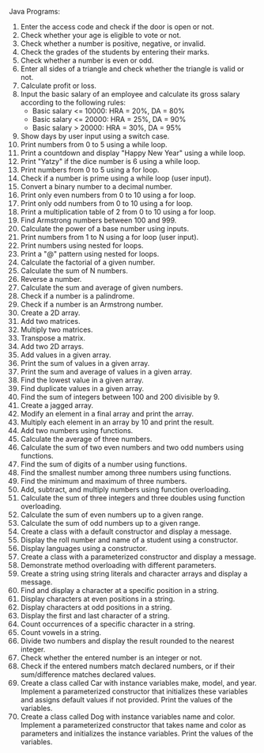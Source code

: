 Java Programs:

1. Enter the access code and check if the door is open or not.
2. Check whether your age is eligible to vote or not.
3. Check whether a number is positive, negative, or invalid.
4. Check the grades of the students by entering their marks.
5. Check whether a number is even or odd.
6. Enter all sides of a triangle and check whether the triangle is valid or not.
7. Calculate profit or loss.
8. Input the basic salary of an employee and calculate its gross salary according to the following rules:
   - Basic salary <= 10000: HRA = 20%, DA = 80%
   - Basic salary <= 20000: HRA = 25%, DA = 90%
   - Basic salary > 20000: HRA = 30%, DA = 95%
9. Show days by user input using a switch case.
10. Print numbers from 0 to 5 using a while loop.
11. Print a countdown and display "Happy New Year" using a while loop.
12. Print "Yatzy" if the dice number is 6 using a while loop.
13. Print numbers from 0 to 5 using a for loop.
14. Check if a number is prime using a while loop (user input).
15. Convert a binary number to a decimal number.
16. Print only even numbers from 0 to 10 using a for loop.
17. Print only odd numbers from 0 to 10 using a for loop.
18. Print a multiplication table of 2 from 0 to 10 using a for loop.
19. Find Armstrong numbers between 100 and 999.
20. Calculate the power of a base number using inputs.
21. Print numbers from 1 to N using a for loop (user input).
22. Print numbers using nested for loops.
23. Print a "@" pattern using nested for loops.
24. Calculate the factorial of a given number.
25. Calculate the sum of N numbers.
26. Reverse a number.
27. Calculate the sum and average of given numbers.
28. Check if a number is a palindrome.
29. Check if a number is an Armstrong number.
30. Create a 2D array.
31. Add two matrices.
32. Multiply two matrices.
33. Transpose a matrix.
34. Add two 2D arrays.
35. Add values in a given array.
36. Print the sum of values in a given array.
37. Print the sum and average of values in a given array.
38. Find the lowest value in a given array.
39. Find duplicate values in a given array.
40. Find the sum of integers between 100 and 200 divisible by 9.
41. Create a jagged array.
42. Modify an element in a final array and print the array.
43. Multiply each element in an array by 10 and print the result.
44. Add two numbers using functions.
45. Calculate the average of three numbers.
46. Calculate the sum of two even numbers and two odd numbers using functions.
47. Find the sum of digits of a number using functions.
48. Find the smallest number among three numbers using functions.
49. Find the minimum and maximum of three numbers.
50. Add, subtract, and multiply numbers using function overloading.
51. Calculate the sum of three integers and three doubles using function overloading.
52. Calculate the sum of even numbers up to a given range.
53. Calculate the sum of odd numbers up to a given range.
54. Create a class with a default constructor and display a message.
55. Display the roll number and name of a student using a constructor.
56. Display languages using a constructor.
57. Create a class with a parameterized constructor and display a message.
58. Demonstrate method overloading with different parameters.
59. Create a string using string literals and character arrays and display a message.
60. Find and display a character at a specific position in a string.
61. Display characters at even positions in a string.
62. Display characters at odd positions in a string.
63. Display the first and last character of a string.
64. Count occurrences of a specific character in a string.
65. Count vowels in a string.
66. Divide two numbers and display the result rounded to the nearest integer.
67. Check whether the entered number is an integer or not.
68. Check if the entered numbers match declared numbers, or if their sum/difference matches declared values.
69. Create a class called Car with instance variables make, model, and year. Implement a parameterized constructor that initializes these variables and assigns default values if not provided. Print the values of the variables.
70. Create a class called Dog with instance variables name and color. Implement a parameterized constructor that takes name and color as parameters and initializes the instance variables. Print the values of the variables.

